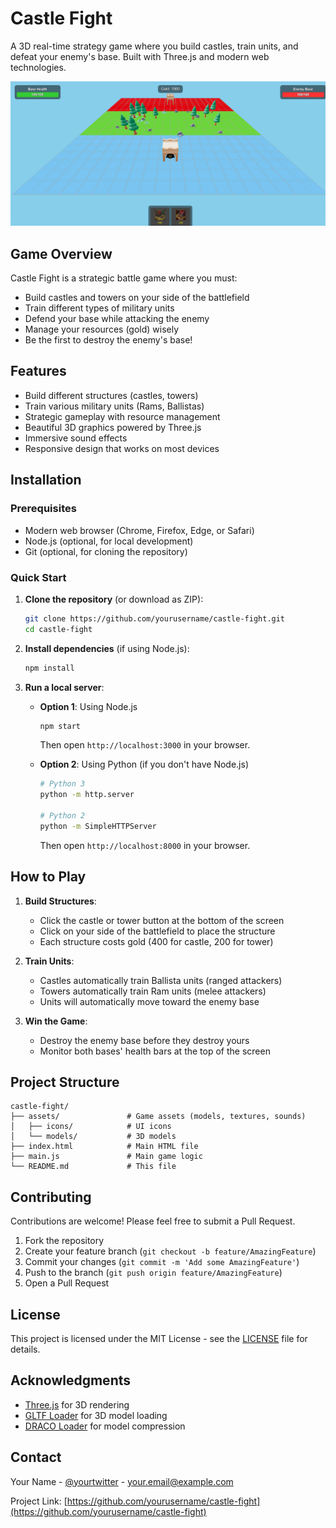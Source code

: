 # Castle Fight

A 3D real-time strategy game where you build castles, train units, and defeat your enemy's base. Built with Three.js and modern web technologies.

![Game Screenshot](screenshot.png)  

## Game Overview

Castle Fight is a strategic battle game where you must:
- Build castles and towers on your side of the battlefield
- Train different types of military units
- Defend your base while attacking the enemy
- Manage your resources (gold) wisely
- Be the first to destroy the enemy's base!

## Features

- Build different structures (castles, towers)
- Train various military units (Rams, Ballistas)
- Strategic gameplay with resource management
- Beautiful 3D graphics powered by Three.js
- Immersive sound effects
- Responsive design that works on most devices

## Installation

### Prerequisites
- Modern web browser (Chrome, Firefox, Edge, or Safari)
- Node.js (optional, for local development)
- Git (optional, for cloning the repository)

### Quick Start
1. **Clone the repository** (or download as ZIP):
   ```bash
   git clone https://github.com/yourusername/castle-fight.git
   cd castle-fight
   ```

2. **Install dependencies** (if using Node.js):
   ```bash
   npm install
   ```

3. **Run a local server**:
   - **Option 1**: Using Node.js
     ```bash
     npm start
     ```
     Then open `http://localhost:3000` in your browser.
   
   - **Option 2**: Using Python (if you don't have Node.js)
     ```bash
     # Python 3
     python -m http.server
     
     # Python 2
     python -m SimpleHTTPServer
     ```
     Then open `http://localhost:8000` in your browser.

## How to Play

1. **Build Structures**:
   - Click the castle or tower button at the bottom of the screen
   - Click on your side of the battlefield to place the structure
   - Each structure costs gold (400 for castle, 200 for tower)

2. **Train Units**:
   - Castles automatically train Ballista units (ranged attackers)
   - Towers automatically train Ram units (melee attackers)
   - Units will automatically move toward the enemy base

3. **Win the Game**:
   - Destroy the enemy base before they destroy yours
   - Monitor both bases' health bars at the top of the screen

## Project Structure

```
castle-fight/
├── assets/               # Game assets (models, textures, sounds)
│   ├── icons/            # UI icons
│   └── models/           # 3D models
├── index.html            # Main HTML file
├── main.js               # Main game logic
└── README.md             # This file
```

## Contributing

Contributions are welcome! Please feel free to submit a Pull Request.

1. Fork the repository
2. Create your feature branch (`git checkout -b feature/AmazingFeature`)
3. Commit your changes (`git commit -m 'Add some AmazingFeature'`)
4. Push to the branch (`git push origin feature/AmazingFeature`)
5. Open a Pull Request

## License

This project is licensed under the MIT License - see the [LICENSE](LICENSE) file for details.

## Acknowledgments

- [Three.js](https://threejs.org/) for 3D rendering
- [GLTF Loader](https://threejs.org/docs/#examples/en/loaders/GLTFLoader) for 3D model loading
- [DRACO Loader](https://github.com/google/draco) for model compression

## Contact

Your Name - [@yourtwitter](https://twitter.com/yourtwitter) - your.email@example.com

Project Link: [https://github.com/yourusername/castle-fight](https://github.com/yourusername/castle-fight)